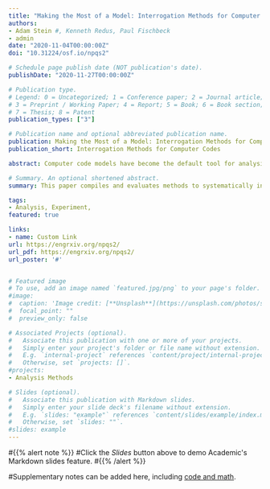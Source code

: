 ```yaml
---
title: "Making the Most of a Model: Interrogation Methods for Computer Codes"
authors: 
- Adam Stein #, Kenneth Redus, Paul Fischbeck
- admin
date: "2020-11-04T00:00:00Z"
doi: "10.31224/osf.io/npqs2"

# Schedule page publish date (NOT publication's date).
publishDate: "2020-11-27T00:00:00Z"

# Publication type.
# Legend: 0 = Uncategorized; 1 = Conference paper; 2 = Journal article;
# 3 = Preprint / Working Paper; 4 = Report; 5 = Book; 6 = Book section;
# 7 = Thesis; 8 = Patent
publication_types: ["3"]

# Publication name and optional abbreviated publication name.
publication: Making the Most of a Model: Interrogation Methods for Computer Codes
publication_short: Interrogation Methods for Computer Codes

abstract: Computer code models have become the default tool for analysis in many areas of research and industry. The research for evaluating these models has been primarily focused on theoretical simulation methods and overlooks the application of these methods. Many existing and highly valued computer codes and models do not allow for simulation, uncertainty quantification, or other modern computing capabilities. These computer codes are generally comprised of two categories: those with limited operation by design and older legacy codes. Updating these software codes is not an option in many situations due to time constraints, cost, loss of skills needed to upgrade aging programming languages, lack of access to source code, and other constraints. This paper compiles and evaluates methods to systematically interrogate computer codes, including reduced iteration design of experiments (DoE) methods. It was determined that while several of these methods are routinely used in other fields, they have not been applied to computer code models. This paper discusses the challenges present when evaluating computer codes and offers a decision framework for selecting interrogation methods. An example case study application of a definitive screening design (DSD) to aerosol transport modeling using the Atmospheric Relative Concentrations in Building Wakes (ARCON96) computer code is provided to illustrate the use of the decision framework and application of DoE fractional factorial designs to computer codes.

# Summary. An optional shortened abstract.
summary: This paper compiles and evaluates methods to systematically interrogate computer codes, discusses the challenges present when evaluating computer codes, and offers a decision framework for selecting interrogation methods. 

tags:
- Analysis, Experiment, 
featured: true

links:
- name: Custom Link
url: https://engrxiv.org/npqs2/
url_pdf: https://engrxiv.org/npqs2/
url_poster: '#'


# Featured image
# To use, add an image named `featured.jpg/png` to your page's folder. 
#image:
#  caption: 'Image credit: [**Unsplash**](https://unsplash.com/photos/s9CC2SKySJM)'
#  focal_point: ""
#  preview_only: false

# Associated Projects (optional).
#   Associate this publication with one or more of your projects.
#   Simply enter your project's folder or file name without extension.
#   E.g. `internal-project` references `content/project/internal-project/index.md`.
#   Otherwise, set `projects: []`.
#projects:
- Analysis Methods

# Slides (optional).
#   Associate this publication with Markdown slides.
#   Simply enter your slide deck's filename without extension.
#   E.g. `slides: "example"` references `content/slides/example/index.md`.
#   Otherwise, set `slides: ""`.
#slides: example
---
```


#{{% alert note %}}
#Click the *Slides* button above to demo Academic's Markdown slides feature.
#{{% /alert %}}

#Supplementary notes can be added here, including [code and math](https://sourcethemes.com/academic/docs/writing-markdown-latex/).
